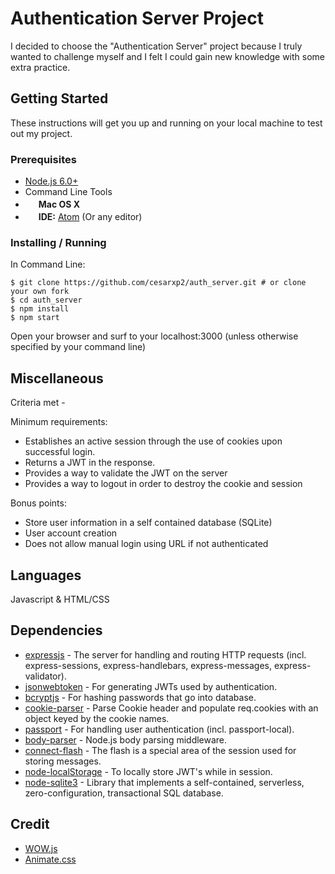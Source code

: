 # Authentication Server Project

I decided to choose the "Authentication Server" project because I truly wanted to challenge myself and I felt I could gain new knowledge with some extra practice.

## Getting Started

These instructions will get you up and running on your local machine to test out my project.

### Prerequisites

- [Node.js 6.0+](http://nodejs.org)
- Command Line Tools
- <img src="http://deluge-torrent.org/images/apple-logo.gif" height="17">&nbsp;**Mac OS X**
- <img src="https://cdn-business.discourse.org/uploads/github_atom/490/d8548f4ce56f1599.png" height="17">&nbsp;**IDE:** [Atom](https://atom.io/) (Or any editor)

### Installing / Running
In Command Line:

```
$ git clone https://github.com/cesarxp2/auth_server.git # or clone your own fork
$ cd auth_server
$ npm install
$ npm start

```

Open your browser and surf to your localhost:3000 (unless otherwise specified by your command line)

## Miscellaneous

Criteria met -

Minimum requirements:
- Establishes an active session through the use of cookies upon successful login.
- Returns a JWT in the response.
- Provides a way to validate the JWT on the server
- Provides a way to logout in order to destroy the cookie and session

Bonus points:
- Store user information in a self contained database (SQLite)
- User account creation
- Does not allow manual login using URL if not authenticated

## Languages

Javascript & HTML/CSS

## Dependencies

- [expressjs](https://github.com/expressjs/express) - The server for handling and routing HTTP requests (incl. express-sessions, express-handlebars, express-messages, express-validator).
- [jsonwebtoken](https://github.com/auth0/node-jsonwebtoken) - For generating JWTs used by authentication.
- [bcryptjs](https://github.com/dcodeIO/bcrypt.js) - For hashing passwords that go into database.
- [cookie-parser](https://github.com/expressjs/cookie-parser) - Parse Cookie header and populate req.cookies with an object keyed by the cookie names.
- [passport](https://github.com/jaredhanson/passport) - For handling user authentication (incl. passport-local).
- [body-parser](https://github.com/expressjs/body-parser) - Node.js body parsing middleware.
- [connect-flash](https://github.com/jaredhanson/connect-flash) - The flash is a special area of the session used for storing messages.
- [node-localStorage](https://github.com/coolaj86/node-localStorage) - To locally store JWT's while in session.
- [node-sqlite3](https://github.com/mapbox/node-sqlite3) - Library that implements a self-contained, serverless, zero-configuration, transactional SQL database.


## Credit

- [WOW.js](http://mynameismatthieu.com/WOW/index.html)
- [Animate.css](https://daneden.github.io/animate.css/)
